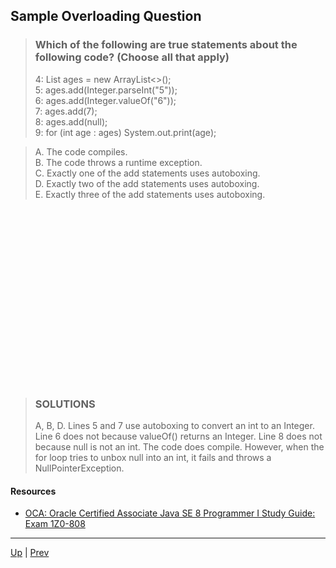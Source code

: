## Sample Overloading Question

>### Which of the following are true statements about the following code? (Choose all that apply)
>4: List<Integer> ages = new ArrayList<>();  
>5: ages.add(Integer.parseInt("5"));  
>6: ages.add(Integer.valueOf("6"));  
>7: ages.add(7);  
>8: ages.add(null);  
>9: for (int age : ages) System.out.print(age);  

>A. The code compiles.  
>B. The code throws a runtime exception.  
>C. Exactly one of the add statements uses autoboxing.  
>D. Exactly two of the add statements uses autoboxing.  
>E. Exactly three of the add statements uses autoboxing.  

```





















```
> ### SOLUTIONS
>A, B, D.
>Lines 5 and 7 use autoboxing to convert an int to an Integer. Line 6 does not because valueOf() returns an Integer. Line 8 does not because null is not an int. The code does compile. However, when the for loop tries to unbox null into an int, it fails and throws a NullPointerException.

#### Resources
* [OCA: Oracle Certified Associate Java SE 8 Programmer I Study Guide: Exam 1Z0-808](https://www.oreilly.com/library/view/oca-oracle-certified/9781118957424/)

<hr>

[Up](../master/README.md) | [Prev](https://github.com/robrides/methodoverloading/blob/master/overloadMethodChoiceAutoboxing.md)
